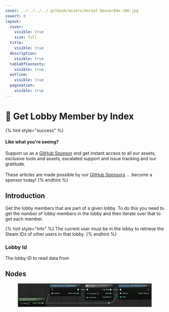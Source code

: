 ```yaml
---
cover: ../../../../.gitbook/assets/Unreal Banner@4x-100.jpg
coverY: 0
layout:
  cover:
    visible: true
    size: full
  title:
    visible: true
  description:
    visible: true
  tableOfContents:
    visible: true
  outline:
    visible: true
  pagination:
    visible: true
---
```


# 🔵 Get Lobby Member by Index

{% hint style="success" %}
#### Like what you're seeing?

Support us as a [GitHub Sponsor](../../../../become-a-sponsor/) and get instant access to all our assets, exclusive tools and assets, escalated support and issue tracking and our gratitude.\
\
These articles are made possible by our [GitHub Sponsors](../../../../become-a-sponsor/) ... become a sponsor today!
{% endhint %}

## Introduction

Get the lobby members that are part of a given lobby. To do this you need to get the number of lobby members in the lobby and then iterate over that to get each member.

{% hint style="info" %}
The current user must be in the lobby to retrieve the Steam IDs of other users in that lobby.
{% endhint %}

### Lobby Id

The lobby ID to read data from

## Nodes

<figure><img src="../../../../.gitbook/assets/image (5) (1) (1) (1) (1).png" alt=""><figcaption></figcaption></figure>
